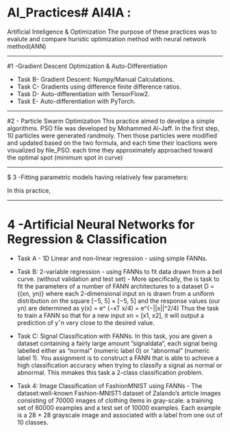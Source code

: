 # AI_Practices# AI4IA :  
Artificial  Inteligence & Optimization
The purpose of these practices was to evalute and compare huristic optimization method with neural network method(ANN)

**********************************************
#1   -Gradient Descent Optimization &  Auto-Differentiation
- Task B-  Gradient Descent: Numpy/Manual Calculations.
- Task C-  Gradients using difference finite difference ratios.
- Task D-  Auto-differentiation with TensorFlow2.
- Task E-  Auto-differentiation with PyTorch.



*********************************************
#2   - Particle Swarm Optimization 
This practice aimed to develpe a simple algorithms. PSO file was developed by Mohammed Al-Jaff. 
 In the first step, 10 particles were generated randmoly. Then those particles were modified and updated based on the two formula, and each time their loactions 
 were visualized by file_PSO. each time they  approximately approached toward the optimal spot (minimum spot in curve) 

**************************************************************************
$ 3  -Fitting parametric models having relatively few parameters:

In this practice, 
 
 


************************************************************************
# 4  -Artificial Neural Networks for Regression & Classification

- Task A - 1D Linear and non-linear regression - using simple FANNs.


- Task B: 2-variable regression - using FANNs to fit data drawn from a bell curve. (without validation and test set)
            - More specifically, the is task to fit the parameters of a number of FANN architectures to a dataset D = {(xn, yn)} where each 2-dimensional input xn
             is drawn from a uniform distribution on the square [−5, 5] × [−5, 5] and the response values (our yn) are determined as
                                   y(x) = e^ (−xT x/4) = e^(−||x||^2/4)
             Thus the task to train a FANN so that for a new input xn = [x1, x2], it will output a prediction of yˆn very close to the desired value.
             



- Task C: Signal Classification with FANNs. 
            In this task, you are given a dataset containing a fairly large amount ”signaldata”, each signal being labelled either as “normal” (numeric label 0) or
            “abnormal” (numeric label 1). You assignment is to construct a FANN that is able to achieve a high classification accuracy when trying to classify a 
            signal as normal or abnormal. This mmakes this task a 2-class classification problem. 
 
 

- Task 4: Image Classification of FashionMNIST using FANNs
            - The dataset:well-known Fashion-MNIST1  dataset of Zalando’s article images consisting of 70000 images of clothing items in gray-scale: a training set
              of 60000 examples and a test set of 10000 examples. Each example is a 28 × 28 grayscale image and associated with a label from one out of 10 classes.


